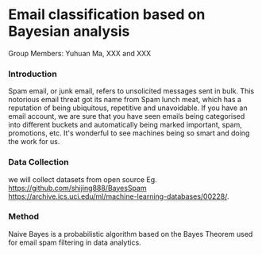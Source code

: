 # Email classification based on Bayesian analysis
Group Members: Yuhuan Ma, XXX and XXX
### Introduction
Spam email, or junk email, refers to unsolicited messages sent in bulk. This notorious email threat got its name from Spam lunch meat, which has a reputation of being ubiquitous, repetitive and unavoidable. If you have an email account, we are sure that you have seen emails being categorised into different buckets and automatically being marked important, spam, promotions, etc. It's wonderful to see machines being so smart and doing the work for us.
### Data Collection
we will collect datasets from open source Eg. https://github.com/shijing888/BayesSpam https://archive.ics.uci.edu/ml/machine-learning-databases/00228/.
### Method
Naive Bayes is a probabilistic algorithm based on the Bayes Theorem used for email spam filtering in data analytics.
